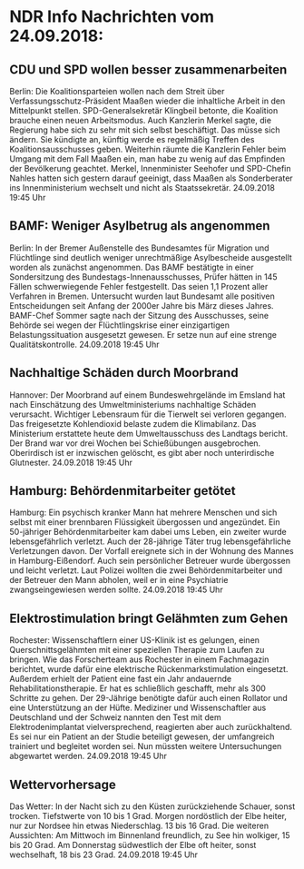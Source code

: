 # NDR Info Nachrichten vom 24.09.2018:


## CDU und SPD wollen besser zusammenarbeiten
Berlin: Die Koalitionsparteien wollen nach dem Streit über Verfassungsschutz-Präsident Maaßen wieder die inhaltliche Arbeit in den Mittelpunkt stellen. SPD-Generalsekretär Klingbeil betonte, die Koalition brauche einen neuen Arbeitsmodus. Auch Kanzlerin Merkel sagte, die Regierung habe sich zu sehr mit sich selbst beschäftigt. Das müsse sich ändern. Sie kündigte an, künftig werde es regelmäßig Treffen des Koalitionsausschusses geben. Weiterhin räumte die Kanzlerin Fehler beim Umgang mit dem Fall Maaßen ein, man habe zu wenig auf das Empfinden der Bevölkerung geachtet. Merkel, Innenminister Seehofer und SPD-Chefin Nahles hatten sich gestern darauf geeinigt, dass Maaßen als Sonderberater ins Innenministerium wechselt und nicht als Staatssekretär. 24.09.2018 19:45 Uhr 

## BAMF: Weniger Asylbetrug als angenommen
Berlin: In der Bremer Außenstelle des Bundesamtes für Migration und Flüchtlinge sind deutlich weniger unrechtmäßige Asylbescheide ausgestellt worden als zunächst angenommen. Das BAMF bestätigte in einer Sondersitzung des Bundestags-Innenausschusses, Prüfer hätten in 145 Fällen schwerwiegende Fehler festgestellt. Das seien 1,1 Prozent aller Verfahren in Bremen. Untersucht wurden laut Bundesamt alle positiven Entscheidungen seit Anfang der 2000er Jahre bis März dieses Jahres. BAMF-Chef Sommer sagte nach der Sitzung des Ausschusses, seine Behörde sei wegen der Flüchtlingskrise einer einzigartigen Belastungssituation ausgesetzt gewesen. Er setze nun auf eine strenge Qualitätskontrolle. 24.09.2018 19:45 Uhr 

## Nachhaltige Schäden durch Moorbrand
Hannover: Der Moorbrand auf einem Bundeswehrgelände im Emsland hat nach Einschätzung des Umweltministeriums nachhaltige Schäden verursacht. Wichtiger Lebensraum für die Tierwelt sei verloren gegangen. Das freigesetzte Kohlendioxid belaste zudem die Klimabilanz. Das Ministerium erstattete heute dem Umweltausschuss des Landtags bericht. Der Brand war vor drei Wochen bei Schießübungen ausgebrochen. Oberirdisch ist er inzwischen gelöscht, es gibt aber noch unterirdische Glutnester. 24.09.2018 19:45 Uhr 

## Hamburg: Behördenmitarbeiter getötet
Hamburg: Ein psychisch kranker Mann hat mehrere Menschen und sich selbst mit einer brennbaren Flüssigkeit übergossen und angezündet. Ein 50-jähriger Behördenmitarbeiter kam dabei ums Leben, ein zweiter wurde lebensgefährlich verletzt. Auch der 28-jährige Täter trug lebensgefährliche Verletzungen davon. Der Vorfall ereignete sich in der Wohnung des Mannes in Hamburg-Eißendorf. Auch sein persönlicher Betreuer wurde übergossen und leicht verletzt. Laut Polizei wollten die zwei Behördenmitarbeiter und der Betreuer den Mann abholen, weil er in eine Psychiatrie zwangseingewiesen werden sollte. 24.09.2018 19:45 Uhr 

## Elektrostimulation bringt Gelähmten zum Gehen
Rochester:	Wissenschaftlern einer US-Klinik ist es gelungen, einen Querschnittsgelähmten mit einer speziellen Therapie zum Laufen zu bringen. Wie das Forscherteam aus Rochester in einem Fachmagazin berichtet, wurde dafür eine elektrische Rückenmarkstimulation eingesetzt. Außerdem erhielt der Patient eine fast ein Jahr andauernde Rehabilitationstherapie. Er hat es schließlich geschafft, mehr als 300 Schritte zu gehen. Der 29-Jährige benötigte dafür auch einen Rollator und eine Unterstützung an der Hüfte. Mediziner und Wissenschaftler aus Deutschland und der Schweiz nannten den Test mit dem Elektrodenimplantat vielversprechend, reagierten aber auch zurückhaltend. Es sei nur ein Patient an der Studie beteiligt gewesen, der umfangreich trainiert und begleitet worden sei. Nun müssten weitere Untersuchungen abgewartet werden. 24.09.2018 19:45 Uhr 

## Wettervorhersage
Das Wetter: In der Nacht sich zu den Küsten zurückziehende Schauer, sonst trocken. Tiefstwerte von 10 bis 1 Grad. Morgen nordöstlich der Elbe heiter, nur zur Nordsee hin etwas Niederschlag. 13 bis 16 Grad. Die weiteren Aussichten: Am Mittwoch im Binnenland freundlich, zu See hin wolkiger, 15 bis 20 Grad. Am Donnerstag südwestlich der Elbe oft heiter, sonst wechselhaft, 18 bis 23 Grad. 24.09.2018 19:45 Uhr 
